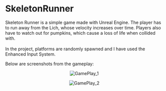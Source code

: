 # SkeletonRunner

Skeleton Runner is a simple game made with Unreal Engine. The player has to run away from the Lich, whose velocity increases over time. Players also have to watch out for pumpkins, which cause a loss of life when collided with. <br />
<br />
In the project, platforms are randomly spawned and I have used the Enhanced Input System.

Below are screenshots from the gameplay:
<p align="center">
<img alt="GamePlay_1" src="https://user-images.githubusercontent.com/52629898/229593303-ebe8bffd-a1e1-4ee5-80e1-4fc399ad0ba4.png"/>
</p>
<p align="center">
<img alt="GamePlay_2" src="https://user-images.githubusercontent.com/52629898/229593312-7d85ec5a-1f34-4354-b5a1-7a16e64fb845.png"/>
</p>
